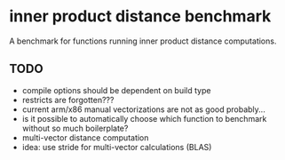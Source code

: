 # inner product distance benchmark

A benchmark for functions running inner product distance computations.

## TODO

- compile options should be dependent on build type
- restricts are forgotten???
- current arm/x86 manual vectorizations are not as good probably...
- is it possible to automatically choose which function to benchmark without so much boilerplate?
- multi-vector distance computation
- idea: use stride for multi-vector calculations (BLAS)

